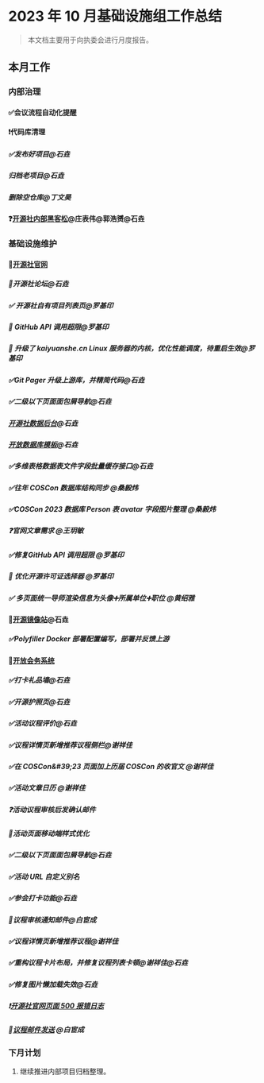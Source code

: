 # 2023 年 10 月基础设施组工作总结

> 本文档主要用于向执委会进行月度报告。
> 
> 

## 本月工作

### 内部治理

#### ✅会议流程自动化提醒 

#### ❗代码库清理

##### ✅发布好项目@石垚

##### 归档老项目@石垚

##### 删除空仓库@丁文昊

#### ❓[开源社内部黑客松](https://kaiyuanshe.feishu.cn/wiki/U2FHwDcP0iirT3kJdaNcKyRCnBc)@庄表伟@郭浩赟@石垚

### 基础设施维护

#### 🚧[开源社官网](https://kaiyuanshe.feishu.cn/wiki/wikcn6FQGVV8q9FZk9F3rTPKaFe)

##### 🚀开源社论坛@石垚

##### ✅ 开源社自有项目列表页@罗基印

##### 🚧 GitHub API 调用超限@罗基印

##### 🚧 升级了 kaiyuanshe\.cn Linux 服务器的内核，优化性能调度，待重启生效@罗基印

##### ✅Git Pager 升级上游库，并精简代码@石垚

##### ✅二级以下页面面包屑导航@石垚

##### [开源社数据后台](https://kaiyuanshe.feishu.cn/wiki/JZjrwBuxCiKdgCk5KH7c8edrnCc)@石垚

##### [开放数据库模板](https://kaiyuanshe.feishu.cn/wiki/DEZBw8BpWiGl2fkC2okc1aENnMg)@石垚

##### ✅多维表格数据表文件字段批量缓存接口@石垚

##### ✅往年 COSCon 数据库结构同步 @桑毅炜

##### ✅COSCon 2023 数据库 Person 表 avatar 字段图片整理 @桑毅炜

##### ❓官网文章需求 @王玥敏

##### ✅修复GitHub API 调用超限 @罗基印 

##### 🚧 优化开源许可证选择器 @罗基印

##### ✅ 多页面统一导师渲染信息为头像➕所属单位➕职位 @黄绍雅

#### 🚀[开源镜像站](https://kaiyuanshe.feishu.cn/wiki/A1JSwFP0ti44QTkhGqncTQMYnDb)@石垚

##### ✅Polyfiller Docker 部署配置编写，部署并反馈上游

#### 🚧[开放会务系统](https://kaiyuanshe.feishu.cn/wiki/wikcnuUsRHqJF0qhShySwECmWlx)

##### ✅打卡礼品墙@石垚

##### ✅开源护照页@石垚

##### ✅活动议程评价@石垚

##### ✅议程详情页新增推荐议程侧栏@谢祥佳

##### ✅在 COSCon\&\#39;23 页面加上历届 COSCon 的收官文 @谢祥佳

##### ✅活动文章日历 @谢祥佳

##### ❓活动议程审核后发确认邮件

##### 🚧活动页面移动端样式优化 

##### ✅二级以下页面面包屑导航@石垚

##### ✅活动 URL 自定义别名

##### ✅参会打卡功能@石垚

##### 🚧议程审核通知邮件@白宦成

##### ✅议程详情页新增推荐议程@谢祥佳

##### ✅重构议程卡片布局，并修复议程列表卡顿@谢祥佳@石垚

##### ✅修复图片懒加载失效@石垚

##### ❗[开源社官网页面 500 报错日志](https://kaiyuanshe.feishu.cn/wiki/DFpTwQkgEiTzppkGVwLc4ohrnOc)

##### 🚀[议程邮件发送](https://github.com/FeiShuio/Base-Email-Extension/tree/main) @白宦成

### 下月计划

1. 继续推进内部项目归档整理。

